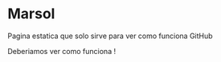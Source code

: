 # Marsol

Pagina estatica que solo sirve para ver como funciona GitHub



Deberiamos ver como funciona !